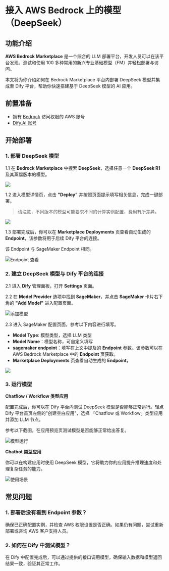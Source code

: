 # 接入 AWS Bedrock 上的模型（DeepSeek）

## 功能介绍

**AWS Bedrock Marketplace** 是一个综合的 LLM 部署平台，开发人员可以在该平台发现、测试和使用 100 多种常用的新兴专业基础模型（FM）并轻松部署与访问。

本文将为你介绍如何在 Bedrock Marketplace 平台内部署 DeepSeek 模型并集成至 Dify 平台，帮助你快速搭建基于 DeepSeek 模型的 AI 应用。

## 前置准备

* 拥有 [Bedrock](https://aws.amazon.com/bedrock/) 访问权限的 AWS 账号
* [Dify.AI 账号](https://cloud.dify.ai/)

## 开始部署

### 1. 部署 DeepSeek 模型

1.1 在 **Bedrock Marketplace** 中搜索 **DeepSeek**，选择任意一个 **DeepSeek R1** 及其蒸馏版本的模型。

![](https://assets-docs.dify.ai/2025/02/9c6e17fc0cf262b2005013bf122251d1.png)

1.2 进入模型详情页，点击 **"Deploy"** 并按照页面提示填写相关信息，完成一键部署。

> 请注意，不同版本的模型可能要求不同的计算实例配置，费用有所差异。

![](https://assets-docs.dify.ai/2025/02/613497e3473d9b6eaa7cb5611decee0c.png)

1.3 部署完成后，你可以在 **Marketplace Deployments** 页查看自动生成的 **Endpoint**，该参数将用于后续 Dify 平台的连接。

该 Endpoint 与 SageMaker Endpoint 相同。

![Endpoint 查看](https://assets-docs.dify.ai/2025/02/82a1d6406662b83386b86ec511ab20be.png)

### 2. 建立 DeepSeek 模型与 Dify 平台的连接

2.1 进入 **Dify** 管理面板，打开 **Settings** 页面。

2.2 在 **Model Provider** 选项中找到 **SageMaker**，并点击 **SageMaker** 卡片右下角的 **"Add Model"** 进入配置页面。

![添加模型](https://assets-docs.dify.ai/2025/02/864fc8476c47b460b67f14152cbbf360.png)

2.3 进入 SageMaker 配置页面，参考以下内容进行填写。

- **Model Type**: 模型类型，选择 LLM 类型
- **Model Name**：模型名称，可自定义填写
- **sagemaker endpoint**：填写在上文中提及的 **Endpoint** 参数。该参数可以在 AWS Bedrock Marketplace 中的 **Endpoint** 页获取。
- **Marketplace Deployments** 页查看自动生成的 **Endpoint**，

![](https://assets-docs.dify.ai/2025/02/1feaa8d5054933f42da25a8f655b5a9e.png)

### 3. 运行模型

**Chatflow / Workflow 类型应用**

配置完成后，你可以在 Dify 平台内测试 DeepSeek 模型是否能够正常运行。轻点 Dify 平台首页左侧的"创建空白应用"，选择 「Chatflow 或 Workflow」类型应用并添加 LLM 节点。

参考以下截图，在应用预览页测试模型是否能够正常给出答复。

![模型运行](https://assets-docs.dify.ai/2025/02/e7fb06888101662ecb970401fdba63b5.png)

**Chatbot 类型应用**

你可以在构建应用时使用 DeepSeek 模型，它将助力你的应用提升推理速度和处理复杂任务的能力。

![使用场景](https://assets-docs.dify.ai/2025/02/6f55a1d12ad020517c2bcda0a5b3aee8.png)

## 常见问题

### 1. **部署后没有看到 Endpoint 参数？**

确保已正确配置实例，并检查 AWS 权限设置是否正确。如果仍有问题，尝试重新部署或咨询 AWS 客户支持人员。

### 2. **如何在 Dify 中测试模型？**

在 Dify 中配置完成后，可以通过提供的接口调用模型，确保输入数据和模型返回结果一致，验证其正常工作。
